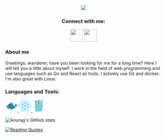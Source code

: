 <div id="header" align="center">
  <img src="https://media.giphy.com/media/v1.Y2lkPTc5MGI3NjExMGRkM2Y3NmNhYWZhMjEzYzJhMzAwNjUyZTNkMGU2ZjFhYTJhODE2YyZlcD12MV9pbnRlcm5hbF9naWZzX2dpZklkJmN0PWc/8SzmrGqs6oD7i/giphy.gif" width="800"/>
</div> 

<h3 align="center">Connect with me:</h3>
<p align="center">
<a href="https://vk.com/id806656876" target="blank"><img align="center" src="https://upload.wikimedia.org/wikipedia/commons/2/21/VK.com-logo.svg" alt="" height="40" width="40" /></a>
<a href="https://t.me/VolpenTinger" target="blank"><img align="center" src="https://upload.wikimedia.org/wikipedia/commons/thumb/8/82/Telegram_logo.svg/480px-Telegram_logo.svg.png" alt="" height="40" width="40" /></a>
</p>

<h3> About me</h3>
<p> Greetings, wanderer, have you been looking for me for a long time?
Here I will tell you a little about myself:
I work in the field of web programming and use languages such as Go and React as tools. I actively use Git and docker. I'm also great with Linux.</p>

<h3 align="left">Languages and Tools:</h3>
<p align="left">
  <a href="https://www.docker.com/" target="_blank"> <img src="https://github.com/devicons/devicon/blob/master/icons/docker/docker-original.svg" alt="c" width="40" height="40" /> </a>
  <a href="https://ru.legacy.reactjs.org/" target="_blank"> <img src="https://github.com/devicons/devicon/blob/master/icons/react/react-original.svg" alt="cplusplus" width="40" height="40" /> </a>
  <a href="https://go.dev/" target="_blank"> <img src="https://github.com/devicons/devicon/blob/master/icons/go/go-original.svg" alt="cplusplus" width="40" height="40" /> </a>
</p>

![Anurag's GitHub stats](https://github-readme-stats.vercel.app/api?username=wolpentinger&theme=shadow_blue&show_icons=true)


[![Readme Quotes](https://quotes-github-readme.vercel.app/api?type=horizontal&theme=dark)](https://github.com/piyushsuthar/github-readme-quotes)

<!--
**WolpenTinger/WolpenTinger** is a ✨ _special_ ✨ repository because its `README.md` (this file) appears on your GitHub profile.

Here are some ideas to get you started:

- 🔭 I’m currently working on ...
- 🌱 I’m currently learning ...
- 👯 I’m looking to collaborate on ...
- 🤔 I’m looking for help with ...
- 💬 Ask me about ...
- 📫 How to reach me: ...
- 😄 Pronouns: ...
- ⚡ Fun fact: ...
-->
